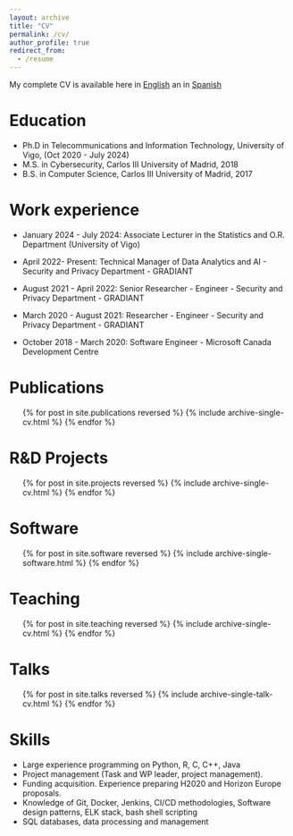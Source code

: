 ```yaml
---
layout: archive
title: "CV"
permalink: /cv/
author_profile: true
redirect_from:
  - /resume
---
```


My complete CV is available here in [English](https://inesortega.github.io/files/cv.pdf) an in [Spanish](https://cvn.fecyt.es/0000-0002-8041-6860)

Education
======
* Ph.D in Telecommunications and Information Technology, University of Vigo, (Oct 2020 - July 2024)
* M.S. in Cybersecurity, Carlos III University of Madrid, 2018
* B.S. in Computer Science, Carlos III University of Madrid, 2017


Work experience
======
* January 2024 - July 2024: Associate Lecturer in the Statistics and O.R. Department (University of Vigo)

* April 2022- Present: Technical Manager of Data Analytics and AI - Security and Privacy Department - GRADIANT

* August 2021 - April 2022: Senior Researcher - Engineer - Security and Privacy Department - GRADIANT

* March 2020 - August 2021: Researcher - Engineer - Security and Privacy Department - GRADIANT

* October 2018 - March 2020: Software Engineer - Microsoft Canada Development Centre 

Publications
======

  <ul>{% for post in site.publications reversed %}
    {% include archive-single-cv.html %}
  {% endfor %}</ul>

R&D Projects
======
  <ul>{% for post in site.projects reversed %}
    {% include archive-single-cv.html %}
  {% endfor %}</ul>

Software
======
  <ul>{% for post in site.software reversed %}
    {% include archive-single-software.html %}
  {% endfor %}</ul>

Teaching
======
  <ul>{% for post in site.teaching reversed %}
    {% include archive-single-cv.html %}
  {% endfor %}</ul>
  
Talks
======
  <ul>{% for post in site.talks reversed %}
    {% include archive-single-talk-cv.html %}
  {% endfor %}</ul>

Skills
======
* Large experience programming on Python, R, C, C++, Java
* Project management (Task and WP leader, project management). 
* Funding acquisition. Experience preparing H2020 and Horizon Europe proposals.
* Knowledge of Git, Docker, Jenkins, CI/CD methodologies, Software design patterns, ELK stack, bash shell scripting
* SQL databases, data processing and management